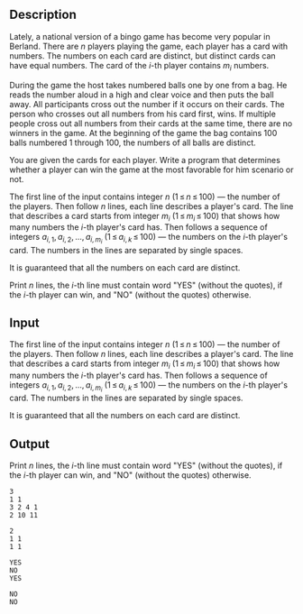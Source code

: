 ## Description

<div><p>Lately, a national version of a bingo game has become very popular in Berland. There are <span class="tex-span"><i>n</i></span> players playing the game, each player has a card with numbers. The numbers on each card are distinct, but distinct cards can have equal numbers. The card of the <span class="tex-span"><i>i</i></span>-th player contains <span class="tex-span"><i>m</i><sub class="lower-index"><i>i</i></sub></span> numbers.</p><p>During the game the host takes numbered balls one by one from a bag. He reads the number aloud in a high and clear voice and then puts the ball away. All participants cross out the number if it occurs on their cards. The person who crosses out all numbers from his card first, wins. If multiple people cross out all numbers from their cards at the same time, there are no winners in the game. At the beginning of the game the bag contains 100 balls numbered 1 through 100, the numbers of all balls are distinct.</p><p>You are given the cards for each player. Write a program that determines whether a player can win the game at the most favorable for him scenario or not.</p></div><div class="input-specification"><p>The first line of the input contains integer <span class="tex-span"><i>n</i></span> (<span class="tex-span">1 ≤ <i>n</i> ≤ 100</span>) — the number of the players. Then follow <span class="tex-span"><i>n</i></span> lines, each line describes a player's card. The line that describes a card starts from integer <span class="tex-span"><i>m</i><sub class="lower-index"><i>i</i></sub></span> (<span class="tex-span">1 ≤ <i>m</i><sub class="lower-index"><i>i</i></sub> ≤ 100</span>) that shows how many numbers the <span class="tex-span"><i>i</i></span>-th player's card has. Then follows a sequence of integers <span class="tex-span"><i>a</i><sub class="lower-index"><i>i</i>, 1</sub>, <i>a</i><sub class="lower-index"><i>i</i>, 2</sub>, ..., <i>a</i><sub class="lower-index"><i>i</i>, <i>m</i><sub class="lower-index"><i>i</i></sub></sub></span> (<span class="tex-span">1 ≤ <i>a</i><sub class="lower-index"><i>i</i>, <i>k</i></sub> ≤ 100</span>) — the numbers on the <span class="tex-span"><i>i</i></span>-th player's card. The numbers in the lines are separated by single spaces.</p><p>It is guaranteed that all the numbers on each card are distinct.</p></div><div class="output-specification"><p>Print <span class="tex-span"><i>n</i></span> lines, the <span class="tex-span"><i>i</i></span>-th line must contain word "<span class="tex-font-style-tt">YES</span>" (without the quotes), if the <span class="tex-span"><i>i</i></span>-th player can win, and "<span class="tex-font-style-tt">NO</span>" (without the quotes) otherwise.</p></div>

## Input

<p>The first line of the input contains integer <span class="tex-span"><i>n</i></span> (<span class="tex-span">1 ≤ <i>n</i> ≤ 100</span>) — the number of the players. Then follow <span class="tex-span"><i>n</i></span> lines, each line describes a player's card. The line that describes a card starts from integer <span class="tex-span"><i>m</i><sub class="lower-index"><i>i</i></sub></span> (<span class="tex-span">1 ≤ <i>m</i><sub class="lower-index"><i>i</i></sub> ≤ 100</span>) that shows how many numbers the <span class="tex-span"><i>i</i></span>-th player's card has. Then follows a sequence of integers <span class="tex-span"><i>a</i><sub class="lower-index"><i>i</i>, 1</sub>, <i>a</i><sub class="lower-index"><i>i</i>, 2</sub>, ..., <i>a</i><sub class="lower-index"><i>i</i>, <i>m</i><sub class="lower-index"><i>i</i></sub></sub></span> (<span class="tex-span">1 ≤ <i>a</i><sub class="lower-index"><i>i</i>, <i>k</i></sub> ≤ 100</span>) — the numbers on the <span class="tex-span"><i>i</i></span>-th player's card. The numbers in the lines are separated by single spaces.</p><p>It is guaranteed that all the numbers on each card are distinct.</p>

## Output

<p>Print <span class="tex-span"><i>n</i></span> lines, the <span class="tex-span"><i>i</i></span>-th line must contain word "<span class="tex-font-style-tt">YES</span>" (without the quotes), if the <span class="tex-span"><i>i</i></span>-th player can win, and "<span class="tex-font-style-tt">NO</span>" (without the quotes) otherwise.</p>





```input1
3
1 1
3 2 4 1
2 10 11

```




```input2
2
1 1
1 1

```




```output1
YES
NO
YES

```




```output2
NO
NO

```


